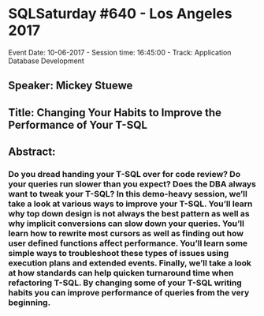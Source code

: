 # SQLSaturday #640 - Los Angeles 2017
Event Date: 10-06-2017 - Session time: 16:45:00 - Track: Application  Database Development
## Speaker: Mickey Stuewe
## Title: Changing Your Habits to Improve the Performance of Your T-SQL
## Abstract:
### Do you dread handing your T-SQL over for code review? Do your queries run slower than you expect? Does the DBA always want to tweak your T-SQL? In this demo-heavy session, we’ll take a look at various ways to improve your T-SQL. You’ll learn why top down design is not always the best pattern as well as why implicit conversions can slow down your queries. You’ll learn how to rewrite most cursors as well as finding out how user defined functions affect performance. You’ll learn some simple ways to troubleshoot these types of issues using execution plans and extended events. Finally, we’ll take a look at how standards can help quicken turnaround time when refactoring T-SQL. By changing some of your T-SQL writing habits you can improve performance of queries from the very beginning.
